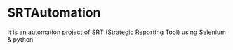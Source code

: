 # SRTAutomation
It is an automation project of SRT (Strategic Reporting Tool) using Selenium &amp; python

